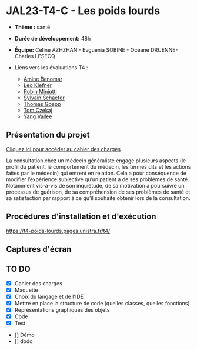 # JAL23-T4-C - Les poids lourds
- **Thème :** santé
- **Durée de développement:** 48h
- **Équipe:** Céline AZHZHAN -  Evguenia SOBINE  - Océane DRUENNE- Charles LESECQ

- Liens vers les évaluations T4 :
  - [Amine Benomar](./Evaluation-T4-Amine_Benomar.md)
  - [Leo Kiefner](./Evaluation-T4-Leo_Kiefner.md)
  - [Robin Miniotti](./Evaluation-T4-Robin_Miniotti.md)
  - [Sylvain Schaefer](./Evaluation-T4-Sylvain_Schaefer.md)
  - [Thomas Goepp](./Evaluation-T4-Thomas_Goepp.md)
  - [Tom Czekaj](./Evaluation-T4-Tom_Czekajr.md)
  - [Yang Vallee](./Evaluation-T4-Yang_Vallee.md)

## Présentation du projet

[Cliquez ici pour accéder au cahier des charges](https://docs.google.com/document/d/1GmWBujbzeklmEQx1wWjIJXjE_vVKne9LEX8vSMA8reQ/edit#&)

La consultation chez un médecin généraliste engage plusieurs aspects (le profil du patient, le comportement du médecin, les termes dits et les actions faites par le médecin) qui entrent en relation. Cela a pour conséquence de modifier l’expérience subjective qu’un patient a de ses problèmes de santé. Notamment vis-à-vis de son inquiétude, de sa motivation à poursuivre un processus de guérison, de sa compréhension de ses problèmes de santé et sa satisfaction par rapport à ce qu’il souhaite obtenir lors de la consultation. 

## Procédures d'installation et d'exécution

https://t4-poids-lourds.pages.unistra.fr/t4/

## Captures d'écran

## TO DO 
- [X] Cahier des charges 
- [X] Maquette 
- [X] Choix du langage et de l'IDE 
- [X] Mettre en place la structure de code (quelles classes, quelles fonctions)
- [X] Représentations graphiques des objets 
- [X] Code 
- [X] Test 
- [] Démo 
- [] dodo
